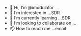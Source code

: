 - 👋 Hi, I’m @imodulator
- 👀 I’m interested in ...SDR
- 🌱 I’m currently learning ...SDR
- 💞️ I’m looking to collaborate on ...
- 📫 How to reach me ...email

<!---
imodulator/imodulator is a ✨ special ✨ repository because its `README.md` (this file) appears on your GitHub profile.
You can click the Preview link to take a look at your changes.
--->
